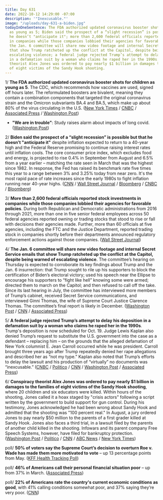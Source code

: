 ```yaml
---
title: Day 631
date: 2022-10-12 14:29:00 -07:00
description: '"Inexcusable."'
image: "/uploads/day-631-a-biden.jpg"
todayInOneSentence: The FDA authorized updated coronavirus booster shots for children
  as young as 5; Biden said the prospect of a “slight recession” is possible but that
  he doesn’t "anticipate it"; more than 2,600 federal officials reported stock investments
  in companies while those companies lobbied their agencies for favorable policies;
  the Jan. 6 committee will share new video footage and internal Secret Service emails
  that show Trump ratcheted up the conflict at the Capitol, despite being warned of
  escalating violence; a federal judge rejected Trump’s attempt to delay his deposition
  in a defamation suit by a woman who claims he raped her in the 1990s; and conspiracy
  theorist Alex Jones was ordered to pay nearly $1 billion in damages to the families
  of eight victims of the Sandy Hook shooting.
---
```


1/ **The FDA authorized updated coronavirus booster shots for children as young as 5**. The CDC, which recommends how vaccines are used, signed off hours later. The reformulated boosters are bivalent, meaning they contain a combination components that targeted the original coronavirus strain and the Omicron subvariants BA.4 and BA.5, which make up about 80% of the virus circulating in the U.S. ([New York Times](https://www.nytimes.com/2022/10/12/us/politics/covid-booster-shots-kids.html) / [CNBC](https://www.cnbc.com/2022/10/12/fda-authorizes-covid-omicron-booster-shots-for-kids.html) / [Associated Press](https://apnews.com/article/science-health-business-covid-daaf1a4e5223d3b1251c4606b422ee0d) / [Washington Post](https://www.washingtonpost.com/health/2022/10/12/coronavirus-booster-young-kids/))

* **"We are in trouble"**: Study raises alarm about impacts of long covid. ([Washington Post](https://www.washingtonpost.com/health/2022/10/12/long-covid-study-scotland/))

2/ **Biden said the prospect of a “slight recession” is possible but that he doesn’t "anticipate it"** despite inflation expected to return to a 40-year high and the Federal Reserve promising to continue raising interest rates until inflation cools. The core consumer price index, which excludes food and energy, is projected to rise 0.4% in September from August and 6.5% from a year earlier – matching the rate seen in March that was the highest since 1982. In response, the Fed has raised its benchmark rate five times this year to a range between 3% and 3.25% today from near zero. It's the most rapid pace of rate increases since the early 1980s to fight inflation running near 40-year highs. ([CNN](https://www.cnn.com/2022/10/11/politics/recession-joe-biden-cnntv/index.html) / [Wall Street Journal](https://www.wsj.com/articles/fed-minutes-show-concerns-of-more-persistent-high-inflation-11665597721?mod=panda_wsj_author_alert) / [Bloomberg](https://www.bloomberg.com/news/articles/2022-10-12/fed-officials-commit-to-restrictive-rates-but-calibration-needed?srnd=premium&leadSource=uverify%20wall&sref=MIBMEEoj) / [CNBC](https://www.cnbc.com/2022/10/12/fed-minutes-october-2022.html) / [Bloomberg](https://www.bloomberg.com/news/articles/2022-10-12/us-core-inflation-seen-returning-to-40-year-high-as-rents-rise?srnd=premium&leadSource=uverify%20wall&sref=MIBMEEoj))

3/ **More than 2,600 federal officials reported stock investments in companies while those companies lobbied their agencies for favorable policies**. During both Republican and Democratic administrations from 2016 through 2021, more than one in five senior federal employees across 50 federal agencies reported owning or trading stocks that stood to rise or fall with decisions their agencies made. Further, more than 60 officials at five agencies, including the FTC and the Justice Department, reported trading stock in companies shortly before their departments announced regulatory enforcement actions against those companies. ([Wall Street Journal](https://www.wsj.com/articles/government-officials-invest-in-companies-their-agencies-oversee-11665489653?mod=hp_lead_pos7))


4/ **The Jan. 6 committee will share new video footage and internal Secret Service emails that show Trump ratcheted up the conflict at the Capitol, despite being warned of escalating violence**. The committee’s hearing on Thursday is expected to corroborate its key findings about Trump and the Jan. 6 insurrection: that Trump sought to rile up his supporters to block the certification of Biden’s electoral victory; used his speech near the Ellipse to encourage his supporters to “fight like hell” knowing some were armed; directed them to march on the Capitol; and then refused to call off the take. Since its last hearing in July, the committee has interviewed more members of Trump’s cabinet, received Secret Service communications, and interviewed Ginni Thomas, the wife of Supreme Court Justice Clarence Thomas. The committee’s final report is likely in December. ([Washington Post](https://www.washingtonpost.com/nation/2022/10/12/new-evidence-show-trump-was-warned-violence-jan-6/) / [CNN](https://www.cnn.com/2022/10/12/politics/jan-6-hearing-trump-clear-and-present-danger/) / [Associated Press](https://apnews.com/article/capitol-siege-donald-trump-congress-government-and-politics-4e413d2d4927357bd9f5eaad1cf1a0a1))


5/ **A federal judge rejected Trump’s attempt to delay his deposition in a defamation suit by a woman who claims he raped her in the 1990s**. Trump's deposition is now scheduled for Oct. 19. Judge Lewis Kaplan also denied Trump’s request to substitute the U.S. government into the case as a defendant – replacing him – on the grounds that the alleged defamation of New York columnist E. Jean Carroll occurred while he was president. Carroll brought three years ago after Trump repeatedly denied her rape allegations and described her as “not my type.” Kaplan also noted that Trump’s efforts to delay the lawsuit and his production of “virtually” no documents was “inexcusable.” ([CNBC](https://www.cnbc.com/2022/10/12/judge-denies-trump-request-to-delay-e-jean-carroll-rape-defamation-case.html) / [Politico](https://www.politico.com/news/2022/10/12/judge-trump-deposition-defamation-lawsuit-00061471) / [CNN](https://www.cnn.com/2022/10/12/politics/trump-e-jean-carroll-defamation-deposition/index.html) / [Washington Post](https://www.washingtonpost.com/politics/2022/10/12/trump-defamation-lawsuit-rape-allegation-carroll/) / [Associated Press](https://apnews.com/article/new-york-lawsuits-manhattan-donald-trump-lewis-a-kaplan-ce7b11f1f0e3ea1bec35e8f1f1b929d9))



6/ **Conspiracy theorist Alex Jones was ordered to pay nearly $1 billion in damages to the families of eight victims of the Sandy Hook shooting**, where 20 children and six educators were killed. Within hours of the shooting, Jones called it a hoax staged by "crisis actors" following a script written by the government to build support for gun control. During his testimony, Jones acknowledged he had been wrong about Sandy Hook and admitted that the shooting was "100 percent real." In August, a jury ordered Jones to pay nearly $50 million to the parents of a first grader killed at Sandy Hook. Jones also faces a third trial, in a lawsuit filed by the parents of another child killed in the shooting. Infowars and its parent company Free Speech Systems, however, have filed for bankruptcy protection. ([Washington Post](https://www.washingtonpost.com/nation/2022/10/12/alex-jones-sandy-hook-verdict/) / [Politico](https://www.politico.com/news/2022/10/12/alex-jones-sandy-hook-verdict-00061547) / [CNN](https://www.cnn.com/business/live-news/alex-jones-sandy-hook-trial-decision/index.html) / [ABC News](https://abcnews.go.com/US/jury-reaches-verdict-alex-jones-pay-sandy-hook/story?id=91399930) / [New York Times](https://www.nytimes.com/live/2022/10/12/us/alex-jones-verdict-sandy-hook))

poll/ **50% of voters say the Supreme Court’s decision to overturn Roe v. Wade has made them more motivated to vote** –  up 13 percentage points from May. ([KFF Health Tracking Poll](https://www.kff.org/womens-health-policy/poll-finding/kff-health-tracking-poll-october-2022/))


poll/ **46% of Americans call their personal financial situation poor** – up from 37% in March. ([Associated Press](https://apnews.com/article/inflation-biden-health-economy-only-on-ap-65540cfa0f493ca94afd1fefd69df33e))

poll/ **22% of Americans rate the country's current economic conditions as good**, with 41% calling conditions somewhat poor, and 37% saying they’re very poor. ([CNN](https://www.cnn.com/2022/10/12/politics/cnn-poll-biden-approval/))
